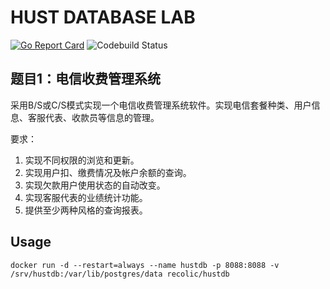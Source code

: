 # HUST DATABASE LAB

[![Go Report Card](https://goreportcard.com/badge/github.com/Chips-zhang/DBProjectHust)](https://goreportcard.com/report/github.com/Chips-zhang/DBProjectHust)
![Codebuild Status](https://codebuild.us-west-1.amazonaws.com/badges?uuid=eyJlbmNyeXB0ZWREYXRhIjoibVFyaTh1MWx0cFUxQ1dxZ2ZleS90OVJlZU9IOGtJUU5zd3lSd0VYSXNpN3I5am9sN25iN3RDQkMvY1Bpb2tVWldoaTBVaE9SQ0tGWU1DeUJwaFFhZUJJPSIsIml2UGFyYW1ldGVyU3BlYyI6IjZ5WktiVEV5Sk5mM3M4eU0iLCJtYXRlcmlhbFNldFNlcmlhbCI6MX0%3D&branch=master)

## 题目1：电信收费管理系统

采用B/S或C/S模式实现一个电信收费管理系统软件。实现电信套餐种类、用户信息、客服代表、收款员等信息的管理。

要求：
1. 实现不同权限的浏览和更新。
2. 实现用户扣、缴费情况及帐户余额的查询。
3. 实现欠款用户使用状态的自动改变。
4. 实现客服代表的业绩统计功能。
5. 提供至少两种风格的查询报表。

## Usage

```
docker run -d --restart=always --name hustdb -p 8088:8088 -v /srv/hustdb:/var/lib/postgres/data recolic/hustdb
```